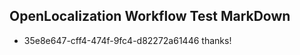 ## OpenLocalization Workflow Test MarkDown
* 35e8e647-cff4-474f-9fc4-d82272a61446 thanks!

<!--HONumber=Aug16_HO4-->


